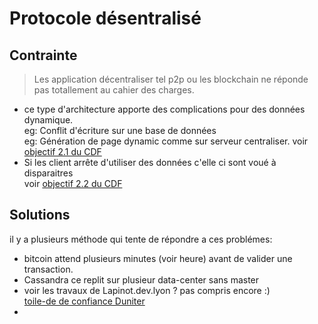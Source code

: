 
Protocole désentralisé
===

## Contrainte

> Les application décentraliser tel p2p ou les blockchain ne
> réponde pas totallement au cahier des charges.

- ce type d'architecture apporte des complications pour
  des données dynamique.
  <br/>eg: Conflit d'écriture sur une base de données
  <br/>eg: Génération de page dynamic comme sur serveur centraliser.
  voir [objectif 2.1 du CDF](../../CDF.md)
- Si les client arrête d'utiliser des données c'elle ci sont
  voué à disparaitres
  <br/>voir [objectif 2.2 du CDF](../../CDF.md)

## Solutions

il y a plusieurs méthode qui tente de répondre a ces problémes:

- bitcoin attend plusieurs minutes (voir heure) avant de valider
  une transaction.
- Cassandra ce replit sur plusieur data-center sans master
- voir les travaux de Lapinot.dev.lyon
  ? pas compris encore :) \
[toile-de de confiance Duniter](https://fr.duniter.org/introduction-a-la-toile-de-confiance/)
- 
